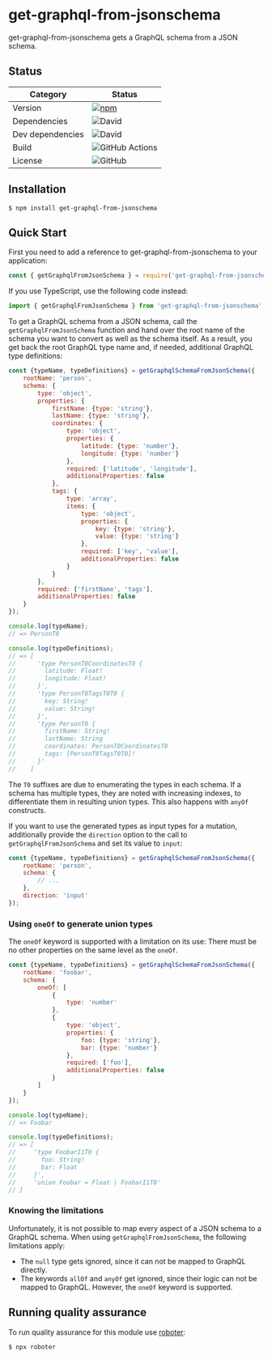 # get-graphql-from-jsonschema

get-graphql-from-jsonschema gets a GraphQL schema from a JSON schema.

## Status

| Category         | Status                                                                                                                        |
| ---------------- | ----------------------------------------------------------------------------------------------------------------------------- |
| Version          | [![npm](https://img.shields.io/npm/v/get-graphql-from-jsonschema)](https://www.npmjs.com/package/get-graphql-from-jsonschema) |
| Dependencies     | ![David](https://img.shields.io/david/thenativeweb/get-graphql-from-jsonschema)                                               |
| Dev dependencies | ![David](https://img.shields.io/david/dev/thenativeweb/get-graphql-from-jsonschema)                                           |
| Build            | ![GitHub Actions](https://github.com/thenativeweb/get-graphql-from-jsonschema/workflows/Release/badge.svg?branch=main)      |
| License          | ![GitHub](https://img.shields.io/github/license/thenativeweb/get-graphql-from-jsonschema)                                     |

## Installation

```shell
$ npm install get-graphql-from-jsonschema
```

## Quick Start

First you need to add a reference to get-graphql-from-jsonschema to your application:

```javascript
const { getGraphqlFromJsonSchema } = require('get-graphql-from-jsonschema');
```

If you use TypeScript, use the following code instead:

```typescript
import { getGraphqlFromJsonSchema } from 'get-graphql-from-jsonschema';
```

To get a GraphQL schema from a JSON schema, call the `getGraphqlFromJsonSchema` function and hand over the root name of the schema you want to convert as well as the schema itself. As a result, you get back the root GraphQL type name and, if needed, additional GraphQL type definitions:

```javascript
const {typeName, typeDefinitions} = getGraphqlSchemaFromJsonSchema({
    rootName: 'person',
    schema: {
        type: 'object',
        properties: {
            firstName: {type: 'string'},
            lastName: {type: 'string'},
            coordinates: {
                type: 'object',
                properties: {
                    latitude: {type: 'number'},
                    longitude: {type: 'number'}
                },
                required: ['latitude', 'longitude'],
                additionalProperties: false
            },
            tags: {
                type: 'array',
                items: {
                    type: 'object',
                    properties: {
                        key: {type: 'string'},
                        value: {type: 'string'}
                    },
                    required: ['key', 'value'],
                    additionalProperties: false
                }
            }
        },
        required: ['firstName', 'tags'],
        additionalProperties: false
    }
});

console.log(typeName);
// => PersonT0

console.log(typeDefinitions);
// => [
//      'type PersonT0CoordinatesT0 {
//        latitude: Float!
//        longitude: Float!
//      }',
//      'type PersonT0TagsT0T0 {
//        key: String!
//        value: String!
//      }',
//      'type PersonT0 {
//        firstName: String!
//        lastName: String
//        coordinates: PersonT0CoordinatesT0
//        tags: [PersonT0TagsT0T0]!
//      }'
//    ]
```

The `T0` suffixes are due to enumerating the types in each schema. If a schema has multiple types, they are noted with increasing indexes, to differentiate them in resulting union types. This also happens with `anyOf` constructs.

If you want to use the generated types as input types for a mutation, additionally provide the `direction` option to the call to `getGraphqlFromJsonSchema` and set its value to `input`:

```javascript
const {typeName, typeDefinitions} = getGraphqlSchemaFromJsonSchema({
    rootName: 'person',
    schema: {
        // ...
    },
    direction: 'input'
});
```

### Using `oneOf` to generate union types

The `oneOf` keyword is supported with a limitation on its use: There must be no other properties on the same level as the `oneOf`.

```javascript
const {typeName, typeDefinitions} = getGraphqlSchemaFromJsonSchema({
    rootName: 'foobar',
    schema: {
        oneOf: [
            {
                type: 'number'
            },
            {
                type: 'object',
                properties: {
                    foo: {type: 'string'},
                    bar: {type: 'number'}
                },
                required: ['foo'],
                additionalProperties: false
            }
        ]
    }
});

console.log(typeName);
// => Foobar

console.log(typeDefinitions);
// => [
//     'type FoobarI1T0 {
//       foo: String!
//       bar: Float
//     }',
//     'union Foobar = Float | FoobarI1T0'
// ]
```

### Knowing the limitations

Unfortunately, it is not possible to map every aspect of a JSON schema to a GraphQL schema. When using `getGraphqlFromJsonSchema`, the following limitations apply:

- The `null` type gets ignored, since it can not be mapped to GraphQL directly.
- The keywords `allOf` and `anyOf` get ignored, since their logic can not be mapped to GraphQL. However, the `oneOf` keyword is supported.

## Running quality assurance

To run quality assurance for this module use [roboter](https://www.npmjs.com/package/roboter):

```shell
$ npx roboter
```
